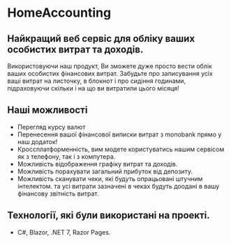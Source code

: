 # HomeAccounting
## Найкращий веб сервіс для обліку ваших особистих витрат та доходів.
  Використовуючи наш продукт, Ви зможете дуже просто вести облік ваших особистих фінансових витрат. Забудьте про записування усіх ваші витрат на листочку, в блокнот і про сидіння годинами, підраховуючи скільки і на що ви витратили цього місяця!
## Наші можливості
- Перегляд курсу валют
- Перенесення вашої фінансової виписки витрат з monobank прямо у наш додаток!
- Кроссплатформенність, вим модете користуватись нашим сервісом як з телефону, так і з компутера.
- Можливість відображення графіку витрат та доходів.
- Можливість порахувати загальний прибуток від депозиту.
- Можливість сканувати чеки, які будуть опрацьовані штучним інтелектом. та усі витрати зазначені в чеках будуть доодані в вашу фінансову звітність витрат.
## Технології, які були використані на проекті.
- C#, Blazor, .NET 7, Razor Pages.

